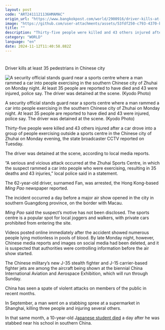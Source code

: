 ```yaml
---
layout: post
code: "ART2411121136HMAMAC"
origin_url: "https://www.bangkokpost.com/world/2900916/driver-kills-at-least-35-pedestrians-in-chinese-city"
image: "https://github.com/user-attachments/assets/53fdf250-c793-4370-b187-d6a286aeeb09"
title: ""
description: "Thirty-five people were killed and 43 others injured after a car drove into a group of people exercising outside a sports centre in the Chinese city of Zhuhai on Monday evening, the state broadcaster CCTV reported on Tuesday."
category: "WORLD"
language: "en"
date: 2024-11-12T11:40:58.882Z
---
```


# 

Driver kills at least 35 pedestrians in Chinese city

![A security official stands guard near a sports centre where a man rammed a car into people exercising in the southern Chinese city of Zhuhai on Monday night. At least 35 people are reported to have died and 43 were injured, police say. The driver was detained at the scene. (Kyodo Photo)](https://github.com/user-attachments/assets/c1b15320-9316-47f2-9926-dd6f05c438d5)

A security official stands guard near a sports centre where a man rammed a car into people exercising in the southern Chinese city of Zhuhai on Monday night. At least 35 people are reported to have died and 43 were injured, police say. The driver was detained at the scene. (Kyodo Photo)

Thirty-five people were killed and 43 others injured after a car drove into a group of people exercising outside a sports centre in the Chinese city of Zhuhai on Monday evening, the state broadcaster CCTV reported on Tuesday.

The driver was detained at the scene, according to local media reports.

“A serious and vicious attack occurred at the Zhuhai Sports Centre, in which the suspect rammed a car into people who were exercising, resulting in 35 deaths and 43 injuries,” local police said in a statement.

The 62-year-old driver, surnamed Fan, was arrested, the Hong Kong-based _Ming Pao_ newspaper reported.

The incident occurred a day before a major air show opened in the city in southern Guangdong province, on the border with Macau.

_Ming Pao_ said the suspect’s motive has not been disclosed. The sports centre is a popular spot for local joggers and walkers, with private cars prohibited from entering the site.

Videos posted online immediately after the accident showed numerous people lying motionless in pools of blood. By late Monday night, however, Chinese media reports and images on social media had been deleted, and it is suspected that authorities were controlling information before the air show started.

The Chinese military’s new J-35 stealth fighter and J-15 carrier-based fighter jets are among the aircraft being shown at the biennial China International Aviation and Aerospace Exhibition, which will run through Sunday.

China has seen a spate of violent attacks on members of the public in recent months.

In September, a man went on a stabbing spree at a supermarket in Shanghai, killing three people and injuring several others.

In that same month, a 10-year-old J[apanese student died](https://www.bangkokpost.com/world/2868663/japanese-boy-stabbed-in-china-dies) a day after he was stabbed near his school in southern China.
